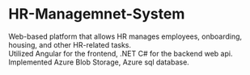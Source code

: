 # HR-Managemnet-System
Web-based platform that allows HR manages employees, onboarding, housing, and other HR-related tasks.  
Utilized Angular for the frontend, .NET C# for the backend web api.  
Implemented Azure Blob Storage, Azure sql database.  
